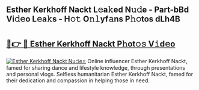 ## Esther Kerkhoff Nackt L𝚎a𝚔ed N𝚞𝚍e - Part-bBd Vi𝚍𝚎o L𝚎a𝚔s - H𝚘𝚝 O𝚗𝚕yf𝚊ns P𝚑𝚘tos dLh4B

# <h2><a href="http://kf2u7b4.oniu.top/?m=Esther+Kerkhoff+Nackt">🔗👉 🔴 Esther Kerkhoff Nackt P𝚑ot𝚘𝚜 V𝚒d𝚎o</a></h2>

[![Esther Kerkhoff Nackt Nu𝚍e𝚜](https://i.imgur.com/0qMVB7G.gif)](http://kf2u7b4.oniu.top/?m=Esther+Kerkhoff+Nackt)
Online influencer Esther Kerkhoff Nackt, famed for sharing dance and lifestyle knowledge, through presentations and personal vlogs. Selfless humanitarian Esther Kerkhoff Nackt, famed for their dedication and compassion in helping those in need.  

